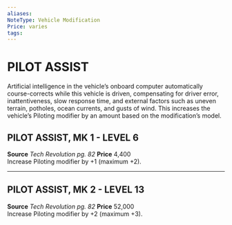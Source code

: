 ```yaml
---
aliases: 
NoteType: Vehicle Modification
Price: varies 
tags: 
---
```

# PILOT ASSIST
Artificial intelligence in the vehicle’s onboard computer automatically course-corrects while this vehicle is driven, compensating for driver error, inattentiveness, slow response time, and external factors such as uneven terrain, potholes, ocean currents, and gusts of wind. This increases the vehicle’s Piloting modifier by an amount based on the modification’s model.  

## PILOT ASSIST, MK 1 - LEVEL 6

**Source** _Tech Revolution pg. 82_
**Price** 4,400  
Increase Piloting modifier by +1 (maximum +2).

---

## PILOT ASSIST, MK 2 - LEVEL 13

**Source** _Tech Revolution pg. 82_
**Price** 52,000  
Increase Piloting modifier by +2 (maximum +3).